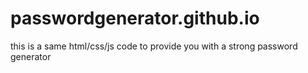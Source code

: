 # passwordgenerator.github.io
this is a same html/css/js code to provide you with a strong password generator 

